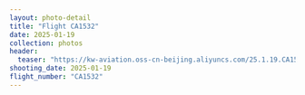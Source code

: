 ```yaml
---
layout: photo-detail
title: "Flight CA1532"
date: 2025-01-19
collection: photos
header:
  teaser: "https://kw-aviation.oss-cn-beijing.aliyuncs.com/25.1.19.CA1532.JPG"
shooting_date: 2025-01-19
flight_number: "CA1532"
---
```


